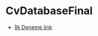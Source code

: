 # CvDatabaseFinal

- [İlk Deneme link](https://discord.com/channels/1038815035750887434/1038815035750887439)
